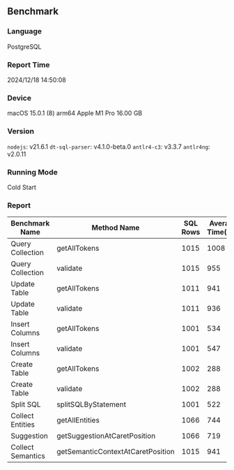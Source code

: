 ## Benchmark

### Language
PostgreSQL

### Report Time
2024/12/18 14:50:08

### Device
macOS 15.0.1
(8) arm64 Apple M1 Pro
16.00 GB

### Version
`nodejs`: v21.6.1
`dt-sql-parser`: v4.1.0-beta.0
`antlr4-c3`: v3.3.7
`antlr4ng`: v2.0.11

### Running Mode
Cold Start

### Report
|  Benchmark Name |           Method Name           |SQL Rows|Average Time(ms)| 
|-----------------|---------------------------------|--------|----------------| 
| Query Collection|           getAllTokens          |  1015  |      1008      | 
| Query Collection|             validate            |  1015  |       955      | 
|   Update Table  |           getAllTokens          |  1011  |       941      | 
|   Update Table  |             validate            |  1011  |       936      | 
|  Insert Columns |           getAllTokens          |  1001  |       534      | 
|  Insert Columns |             validate            |  1001  |       547      | 
|   Create Table  |           getAllTokens          |  1002  |       288      | 
|   Create Table  |             validate            |  1002  |       288      | 
|    Split SQL    |       splitSQLByStatement       |  1001  |       522      | 
| Collect Entities|          getAllEntities         |  1066  |       744      | 
|    Suggestion   |   getSuggestionAtCaretPosition  |  1066  |       719      | 
|Collect Semantics|getSemanticContextAtCaretPosition|  1015  |       941      | 


